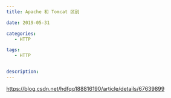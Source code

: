 ```yaml
---
title: Apache 和 Tomcat 区别

date: 2019-05-31

categories: 
   - HTTP

tags: 
   - HTTP 


description: ​
---
```



https://blog.csdn.net/hdfqq188816190/article/details/67639899